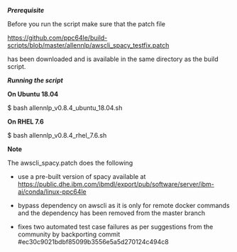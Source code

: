 ***Prerequisite***

Before you run the script make sure that the patch file 

https://github.com/ppc64le/build-scripts/blob/master/allennlp/awscli_spacy_testfix.patch 

has been downloaded and is available in the same directory as the build script.



***Running the script***

**On Ubuntu 18.04**

$ bash allennlp_v0.8.4_ubuntu_18.04.sh 


**On RHEL 7.6**

$ bash allennlp_v0.8.4_rhel_7.6.sh 


**Note**

The awscli_spacy.patch does the following

- use a pre-built version of spacy available at https://public.dhe.ibm.com/ibmdl/export/pub/software/server/ibm-ai/conda/linux-ppc64le

- bypass dependency on awscli as it is only for remote docker commands and the dependency has been removed from the master branch

- fixes two automated test case failures as per suggestions from the community by backporting commit #ec30c9021bdbf85099b3556e5a5d270124c494c8


